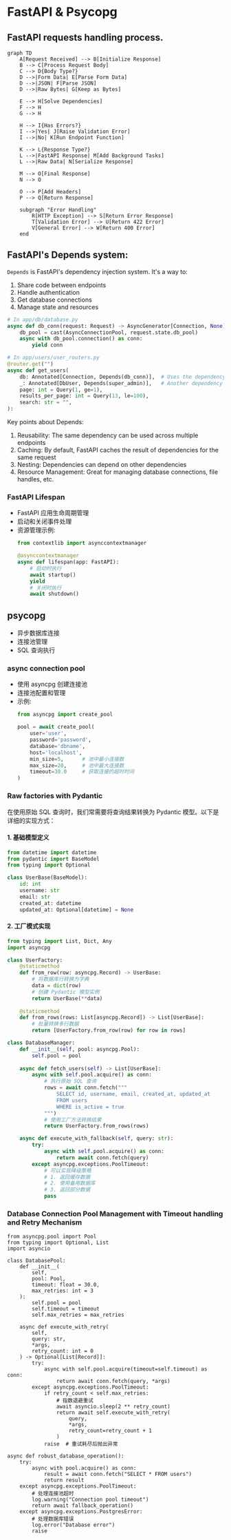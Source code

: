 # FastAPI & Psycopg

## FastAPI requests handling process.

```mermaid
graph TD
    A[Request Received] --> B[Initialize Response]
    B --> C[Process Request Body]
    C --> D{Body Type?}
    D -->|Form Data| E[Parse Form Data]
    D -->|JSON| F[Parse JSON]
    D -->|Raw Bytes| G[Keep as Bytes]
    
    E --> H[Solve Dependencies]
    F --> H
    G --> H
    
    H --> I{Has Errors?}
    I -->|Yes| J[Raise Validation Error]
    I -->|No| K[Run Endpoint Function]
    
    K --> L{Response Type?}
    L -->|FastAPI Response| M[Add Background Tasks]
    L -->|Raw Data| N[Serialize Response]
    
    M --> O[Final Response]
    N --> O
    
    O --> P[Add Headers]
    P --> Q[Return Response]
    
    subgraph "Error Handling"
        R[HTTP Exception] --> S[Return Error Response]
        T[Validation Error] --> U[Return 422 Error]
        V[General Error] --> W[Return 400 Error]
    end
```

## FastAPI's Depends system:
`Depends` is FastAPI's dependency injection system. It's a way to:
1. Share code between endpoints
2. Handle authentication
3. Get database connections
4. Manage state and resources

```py
# In app/db/database.py
async def db_conn(request: Request) -> AsyncGenerator[Connection, None]:
    db_pool = cast(AsyncConnectionPool, request.state.db_pool)
    async with db_pool.connection() as conn:
        yield conn

# In app/users/user_routers.py
@router.get("")
async def get_users(
    db: Annotated[Connection, Depends(db_conn)],  # Uses the dependency
    _: Annotated[DbUser, Depends(super_admin)],   # Another dependency
    page: int = Query(1, ge=1),
    results_per_page: int = Query(13, le=100),
    search: str = "",
):
```

Key points about Depends:
1. Reusability: The same dependency can be used across multiple endpoints
2. Caching: By default, FastAPI caches the result of dependencies for the same request
3. Nesting: Dependencies can depend on other dependencies
4. Resource Management: Great for managing database connections, file handles, etc.


### FastAPI Lifespan
- FastAPI 应用生命周期管理
- 启动和关闭事件处理
- 资源管理示例:
  ```python
  from contextlib import asynccontextmanager
  
  @asynccontextmanager
  async def lifespan(app: FastAPI):
      # 启动时执行
      await startup()
      yield
      # 关闭时执行
      await shutdown()
  ```

## psycopg
- 异步数据库连接
- 连接池管理
- SQL 查询执行

### async connection pool
- 使用 asyncpg 创建连接池
- 连接池配置和管理
- 示例:
  ```python
  from asyncpg import create_pool
  
  pool = await create_pool(
      user='user',
      password='password',
      database='dbname',
      host='localhost',
      min_size=5,      # 池中最小连接数
      max_size=20,     # 池中最大连接数
      timeout=30.0     # 获取连接的超时时间
  )
  ```

### Raw factories with Pydantic
在使用原始 SQL 查询时，我们常需要将查询结果转换为 Pydantic 模型。以下是详细的实现方式：

#### 1. 基础模型定义
```python
from datetime import datetime
from pydantic import BaseModel
from typing import Optional

class UserBase(BaseModel):
    id: int
    username: str
    email: str
    created_at: datetime
    updated_at: Optional[datetime] = None
```

#### 2. 工厂模式实现
```python
from typing import List, Dict, Any
import asyncpg

class UserFactory:
    @staticmethod
    def from_row(row: asyncpg.Record) -> UserBase:
        # 将数据库行转换为字典
        data = dict(row)
        # 创建 Pydantic 模型实例
        return UserBase(**data)
    
    @staticmethod
    def from_rows(rows: List[asyncpg.Record]) -> List[UserBase]:
        # 批量转换多行数据
        return [UserFactory.from_row(row) for row in rows]

class DatabaseManager:
    def __init__(self, pool: asyncpg.Pool):
        self.pool = pool
    
    async def fetch_users(self) -> List[UserBase]:
        async with self.pool.acquire() as conn:
            # 执行原始 SQL 查询
            rows = await conn.fetch("""
                SELECT id, username, email, created_at, updated_at
                FROM users
                WHERE is_active = true
            """)
            # 使用工厂方法转换结果
            return UserFactory.from_rows(rows)

    async def execute_with_fallback(self, query: str):
        try:
            async with self.pool.acquire() as conn:
                return await conn.fetch(query)
        except asyncpg.exceptions.PoolTimeout:
            # 可以实现降级策略
            # 1. 返回缓存数据
            # 2. 使用备用数据库
            # 3. 返回部分数据
            pass
```

### Database Connection Pool Management with Timeout handling and Retry Mechanism

```
from asyncpg.pool import Pool
from typing import Optional, List
import asyncio

class DatabasePool:
    def __init__(
        self,
        pool: Pool,
        timeout: float = 30.0,
        max_retries: int = 3
    ):
        self.pool = pool
        self.timeout = timeout
        self.max_retries = max_retries
    
    async def execute_with_retry(
        self,
        query: str,
        *args,
        retry_count: int = 0
    ) -> Optional[List[Record]]:
        try:
            async with self.pool.acquire(timeout=self.timeout) as conn:
                return await conn.fetch(query, *args)
        except asyncpg.exceptions.PoolTimeout:
            if retry_count < self.max_retries:
                # 指数退避重试
                await asyncio.sleep(2 ** retry_count)
                return await self.execute_with_retry(
                    query,
                    *args,
                    retry_count=retry_count + 1
                )
            raise  # 重试耗尽后抛出异常

async def robust_database_operation():
    try:
        async with pool.acquire() as conn:
            result = await conn.fetch("SELECT * FROM users")
            return result
    except asyncpg.exceptions.PoolTimeout:
        # 处理连接池超时
        log.warning("Connection pool timeout")
        return await fallback_operation()
    except asyncpg.exceptions.PostgresError:
        # 处理数据库错误
        log.error("Database error")
        raise
```